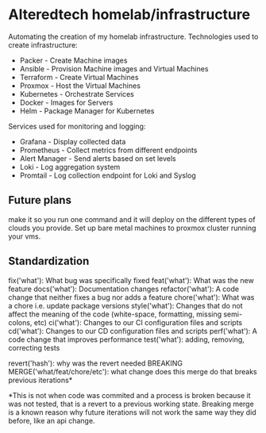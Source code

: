 # Alteredtech homelab/infrastructure

Automating the creation of my homelab infrastructure. 
Technologies used to create infrastructure:
* Packer - Create Machine images
* Ansible - Provision Machine images and Virtual Machines
* Terraform - Create Virtual Machines
* Proxmox - Host the Virtual Machines
* Kubernetes - Orchestrate Services
* Docker - Images for Servers
* Helm - Package Manager for Kubernetes

Services used for monitoring and logging:
* Grafana - Display collected data
* Prometheus - Collect metrics from different endpoints
* Alert Manager - Send alerts based on set levels
* Loki - Log aggregation system 
* Promtail - Log collection endpoint for Loki and Syslog

## Future plans
make it so you run one command and it will deploy on the different types of clouds you provide. Set up bare metal machines to proxmox cluster running your vms.


## Standardization

fix('what'): What bug was specifically fixed 
feat('what'): What was the new feature
docs('what'): Documentation changes
refactor('what'): A code change that neither fixes a bug nor adds a feature
chore('what'): What was a chore i.e. update package versions
style('what'): Changes that do not affect the meaning of the code (white-space, formatting, missing semi-colons, etc)
ci('what'): Changes to our CI configuration files and scripts
cd('what'): Changes to our CD configuration files and scripts
perf('what'): A code change that improves performance
test('what'): adding, removing, correcting tests

revert('hash'): why was the revert needed
BREAKING MERGE('what/feat/chore/etc'): what change does this merge do that breaks previous iterations*

*This is not when code was commited and a process is broken because it was not tested, that is a revert to a previous working state. Breaking merge is a known reason why future iterations will not work the same way they did before, like an api change.
